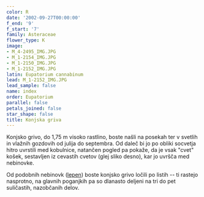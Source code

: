 ```yaml
---
color: R
date: '2002-09-27T00:00:00'
f_end: '9'
f_start: '7'
family: Asteraceae
flower_type: K
image:
- M_4-2495_IMG.JPG
- M_1-2154_IMG.JPG
- M_1-2150_IMG.JPG
- M_1-2152_IMG.JPG
latin: Eupatorium cannabinum
lead: M_1-2152_IMG.JPG
lead_sample: false
name: index
order: Eupatorium
parallel: false
petals_joined: false
star_shape: false
title: Konjska griva
---
```

Konjsko grivo, do 1,75 m visoko rastlino, boste našli na posekah ter v svetlih in vlažnih gozdovih od julija do septembra. Od daleč bi jo po obliki socvetja hitro uvrstili med kobulnice, natančen pogled pa pokaže, da je vsak \"cvet\" košek, sestavljen iz cevastih cvetov (glej sliko desno), kar jo uvršča med nebinovke.

Od podobnih nebinovk ([lepen](../AdenostylesGlabra(GoliLepen)/si_AdenostylesGlabra(GoliLepen).asp)) boste konjsko grivo ločili po listih -- ti rastejo nasprotno, na glavnih poganjkih pa so dlanasto deljeni na tri do pet suličastih, nazobčanih delov.
